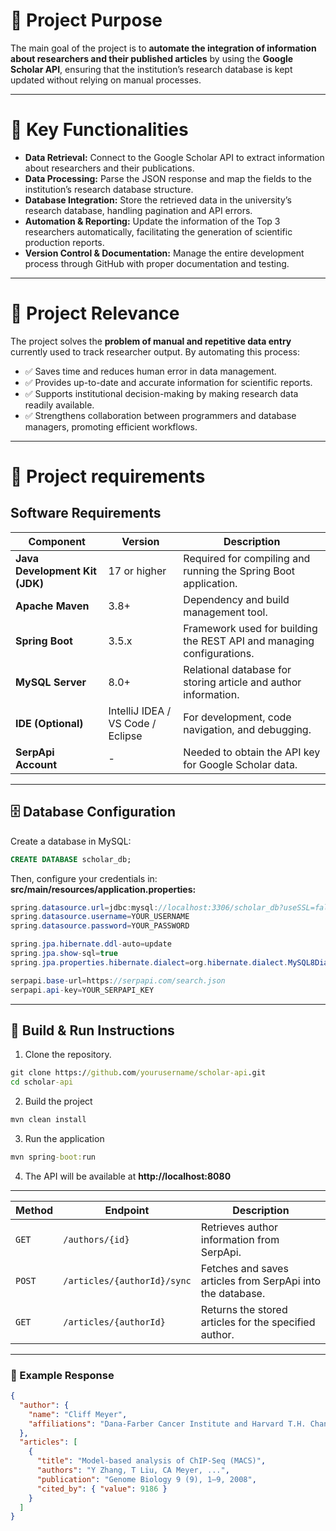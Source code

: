 # 🚀 Project Purpose  
The main goal of the project is to **automate the integration of information about researchers and their published articles** by using the **Google Scholar API**, ensuring that the institution’s research database is kept updated without relying on manual processes.  

---

# 💫 Key Functionalities  

- **Data Retrieval:** Connect to the Google Scholar API to extract information about researchers and their publications.  
- **Data Processing:** Parse the JSON response and map the fields to the institution’s research database structure.  
- **Database Integration:** Store the retrieved data in the university’s research database, handling pagination and API errors.  
- **Automation & Reporting:** Update the information of the Top 3 researchers automatically, facilitating the generation of scientific production reports.  
- **Version Control & Documentation:** Manage the entire development process through GitHub with proper documentation and testing.  

---

# 📝 Project Relevance  
The project solves the **problem of manual and repetitive data entry** currently used to track researcher output. By automating this process:  

- ✅ Saves time and reduces human error in data management.  
- ✅ Provides up-to-date and accurate information for scientific reports.  
- ✅ Supports institutional decision-making by making research data readily available.  
- ✅ Strengthens collaboration between programmers and database managers, promoting efficient workflows.  

---

# 🚧 Project requirements

## Software Requirements
| Component                      | Version                           | Description                                                           |
| ------------------------------ | --------------------------------- | --------------------------------------------------------------------- |
| **Java Development Kit (JDK)** | 17 or higher                      | Required for compiling and running the Spring Boot application.       |
| **Apache Maven**               | 3.8+                              | Dependency and build management tool.                                 |
| **Spring Boot**                | 3.5.x                             | Framework used for building the REST API and managing configurations. |
| **MySQL Server**               | 8.0+                              | Relational database for storing article and author information.       |
| **IDE (Optional)**             | IntelliJ IDEA / VS Code / Eclipse | For development, code navigation, and debugging.                      |
| **SerpApi Account**            | -                                 | Needed to obtain the API key for Google Scholar data.                 |
---
## 🗄️ Database Configuration
Create a database in MySQL:
```sql
CREATE DATABASE scholar_db;
```
Then, configure your credentials in: **src/main/resources/application.properties:**
```java
spring.datasource.url=jdbc:mysql://localhost:3306/scholar_db?useSSL=false&serverTimezone=UTC
spring.datasource.username=YOUR_USERNAME
spring.datasource.password=YOUR_PASSWORD

spring.jpa.hibernate.ddl-auto=update
spring.jpa.show-sql=true
spring.jpa.properties.hibernate.dialect=org.hibernate.dialect.MySQL8Dialect

serpapi.base-url=https://serpapi.com/search.json
serpapi.api-key=YOUR_SERPAPI_KEY
```
---
## 🧰 Build & Run Instructions
1. Clone the repository.
```cmd
git clone https://github.com/yourusername/scholar-api.git
cd scholar-api
```
2. Build the project
```cmd
mvn clean install
```
3. Run the application
```cmd
mvn spring-boot:run
```
4. The API will be available at **http://localhost:8080**
---
| Method | Endpoint                    | Description                                                |
| ------ | --------------------------- | ---------------------------------------------------------- |
| `GET`  | `/authors/{id}`             | Retrieves author information from SerpApi.                 |
| `POST` | `/articles/{authorId}/sync` | Fetches and saves articles from SerpApi into the database. |
| `GET`  | `/articles/{authorId}`      | Returns the stored articles for the specified author.      |
---
### 🧱 Example Response
```json
{
  "author": {
    "name": "Cliff Meyer",
    "affiliations": "Dana-Farber Cancer Institute and Harvard T.H. Chan School of Public Health"
  },
  "articles": [
    {
      "title": "Model-based analysis of ChIP-Seq (MACS)",
      "authors": "Y Zhang, T Liu, CA Meyer, ...",
      "publication": "Genome Biology 9 (9), 1–9, 2008",
      "cited_by": { "value": 9186 }
    }
  ]
}
```